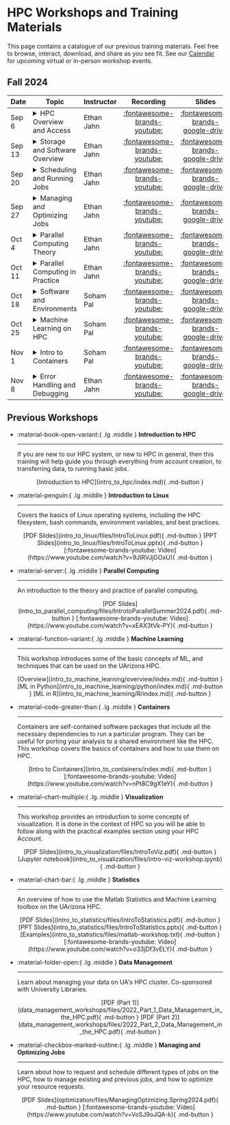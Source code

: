 <link rel="stylesheet" href="assets/stylesheets/images.css">

# HPC Workshops and Training Materials

This page contains a catalogue of our previous training materials. Feel free to browse, interact, download, and share as you see fit. See our [Calendar](../calendar/) for upcoming virtual or in-person workshop events. 

## Fall 2024

| Date | Topic | Instructor | Recording | Slides | 
| - | - | - | :-: | :-: | 
|Sep 6  | <details><summary>HPC Overview and Access</summary>An introduction to what HPC is, basics of the U of A’s HPC, how to create an account and login. Motivates the usage of HPC including examples from many research areas; outlines several common misconceptions about HPC; introduces the U of A’s clusters; describes the basics of the UA HPC system architecture, including node types and proper usage. This workshop is aimed at first-time HPC users, or users new to the U of A’s HPC system. No programming experience is assumed or required. Basic computer literacy is recommended.</details> | Ethan Jahn | [:fontawesome-brands-youtube:](https://youtu.be/-coYkKonS0o) | [:fontawesome-brands-google-drive:](https://docs.google.com/presentation/d/1DLCz4FHqqOKCyZMl5nkgfYhn7E8RFEqu76_EH0vOLws/edit?usp=sharing)
|Sep 13 | <details><summary>Storage and Software Overview</summary>An introduction to the HPC systems related to data storage and software. Outlines the details of the HPC high performance storage system, the rental storage system, Research Desktop Attached Storage (R-DAS), and AWS Tier 2 storage. Covers the basics of Linux file permissions in the context of a shared cluster, including our conventions and best practices. Outlines methods for transferring files to/from the HPC storage system. Describes the module system used to provide software to users, and provides guidelines for personal software installations. Familiarity with basic programming recommended but not required. Participants should be familiar with topics covered in Workshop 1.</details> | Ethan Jahn | [:fontawesome-brands-youtube:](https://youtu.be/blF9zL5E_2Q) | [:fontawesome-brands-google-drive:](https://docs.google.com/presentation/d/1X19vX_aIYxP87JsA6VIItWgAeyyEjb9eiaGbiv2u6Zc/edit?usp=sharing)
|Sep 20 | <details><summary>Scheduling and Running Jobs</summary>The ins-and-outs of running jobs on the HPC system. Provides details related to partitions and CPU-time allocations in relation to the scheduling system. Describes HPC hardware information relevant to submitting resource requests. Covers details for each type of job, including Open OnDemand graphical jobs, interactive terminal sessions, batch jobs, and array jobs. Provides best practices and clarification related to the queueing system and Slurm terminology. A basic batch job example is included. Basic programming experience including familiarity with bash recommended but not required. Participants should be familiar with topics covered in Workshops 1 and 2.</details> | Ethan Jahn | [:fontawesome-brands-youtube:](https://youtu.be/Swz0tgj4iBs) | [:fontawesome-brands-google-drive:](https://docs.google.com/presentation/d/18IoGcKwaip4-P6xDlXMm46aTlpfquu9XDUVF7lGNs5c/edit?usp=sharing)
|Sep 27 | <details><summary>Managing and Optimizing Jobs</summary>Motivates, defines, and describes tools/techniques for managing jobs, including Open OnDemand and command-line tools (both provided by Slurm – e.g. ```squeue``` – and other tools such as ```seff``` and ```job-history```). Provides detailed examples and use cases for these tools. Additionally provides clarity and motivation for job optimization, including decreasing time to result and improving overall HPC throughput. Outlines best practices and principles of constructing optimal resource requests. Basic programming experience and familiarity with previous workshop topics is recommended.</details> | Ethan Jahn | [:fontawesome-brands-youtube:](https://youtu.be/qrN-6FwWtp4) | [:fontawesome-brands-google-drive:](https://docs.google.com/presentation/d/19c9C_GETjAbZaPp6uKA-hhJwgcGTv69kMsbP62USScA/edit?usp=sharing)
|Oct 4  | <details><summary>Parallel Computing Theory</summary>An introduction to the principles and concepts of computing. Discusses basics of computer architecture and serial computing to provide context for developments in parallel computing. Covers paradigms and models of parallel computing. Other topics include scaling laws, load balancing, task decomposition, asynchronous computation, overhead, meta-parallelism, etc. Basics of writing parallel algorithms will be discussed. Basic programming experience and familiarity with general computing concepts are recommended.</details> | Ethan Jahn | [:fontawesome-brands-youtube:](https://youtu.be/cE9rECTe6Pg) | [:fontawesome-brands-google-drive:](https://docs.google.com/presentation/d/1u7Q8wPxZkGTi2PwacuOwcLBxJhDhh2BM5JEfdDly2pY/edit?usp=sharing)
|Oct 11 | <details><summary>Parallel Computing in Practice</summary>Implementing parallelization often looks very different than describing it in abstract terms. Building on the previous session’s material, this workshop will aim to provide some guidelines and examples of parallelization in practice. Software discussed includes OpenMPI, Python (multiprocessing & mpi4py), R (parallel), Matlab, and potentially others. Some basic programming experience and familiarity with all previous workshop topics are highly recommended.</details> | Ethan Jahn | [:fontawesome-brands-youtube:](https://youtu.be/EaJ6o9aGMMU) | [:fontawesome-brands-google-drive:](https://docs.google.com/presentation/d/1TVUCFptdlNuir8WQwvo6kPzk1wko_2Rdw7NnunSck2Q/edit?usp=sharing)
|Oct 18 | <details><summary>Software and Environments</summary>Debugging problems on the HPC is easier if you have reproducible environments. This workshop will provide some general guidelines and examples that you can follow to create and maintain such environments. It will focus on Python and R projects, and potentially an example for compiled languages.</details> | Soham Pal | [:fontawesome-brands-youtube:](https://youtu.be/Y0Ki07S8jK8) | [:fontawesome-brands-google-drive:](https://drive.google.com/file/d/1KWVOSmDfq3YmMjNJlqXRzIBTjrW1SBce/view?usp=drive_link)
|Oct 25 | <details><summary>Machine Learning on HPC</summary>This workshop will introduce you to using HPC resources for machine learning. It will focus on PyTorch examples, with general guidelines that maybe applicable to other frameworks. This is not an introduction to machine learning in general, and assumes that you have some basic knowledge of machine learning concepts.</details> | Soham Pal | [:fontawesome-brands-youtube:](https://youtu.be/28WtENqOWkI) | [:fontawesome-brands-google-drive:](intro_to_machine_learning/python/index.md)
|Nov 1  | <details><summary>Intro to Containers</summary>This workshop introduces the concept of containers, and why they are useful in research computing. It focuses on the Apptainer container engine, and provides examples to show how you can build and run containers with Apptainer. | Soham Pal | [:fontawesome-brands-youtube:](https://www.youtube.com/watch?v=mwbKqo4hL40) | [:fontawesome-brands-google-drive:](../workshop_materials/intro_to_containers/index.md)
|Nov 8  | <details><summary>Error Handling and Debugging</summary>Provides an overview of concepts and techniques related to detecting and fixing errors, both in general and in the context of HPC. Includes discussion of best practices when coding and using HPC to avoid errors, a general approach to fixing errors, common types of errors, and how to use various tools to assist in the debugging process. We recommend that participants have some background experience with coding and using the HPC, though the workshop will be aimed at novice and intermediate HPC users.</details> | Ethan Jahn | [:fontawesome-brands-youtube:](https://www.youtube.com/watch?v=LVZLZWZFiHk) | [:fontawesome-brands-google-drive:](https://docs.google.com/presentation/d/1Aw5t2qaKOGGzSV8qyzfdvoZTVAfcw6MIXke-cY-wwQQ/edit?usp=sharing)

## Previous Workshops

<div class="grid cards" markdown>


-   :material-book-open-variant:{ .lg .middle } __Introduction to HPC__

    ---

    If you are new to our HPC system, or new to HPC in general, then this training will help guide you through everything from account creation, to transferring data, to running basic jobs.

    <center>
    [Introduction to HPC](intro_to_hpc/index.md){ .md-button }
	</center>

-   :material-penguin:{ .lg .middle } __Introduction to Linux__

    ---

    Covers the basics of Linux operating systems, including the HPC filesystem, bash commands, environment variables, and best practices. 

    <center>
    	[PDF Slides](intro_to_linux/files/IntroToLinux.pdf){ .md-button }
    	[PPT Slides](intro_to_linux/files/IntroToLinux.pptx){ .md-button }
    	[:fontawesome-brands-youtube: Video](https://www.youtube.com/watch?v=9JIRVJjGOxU){ .md-button }
	</center>

-   :material-server:{ .lg .middle } __Parallel Computing__

    ---

    An introduction to the theory and practice of parallel computing.

    <center>
    	[PDF Slides](intro_to_parallel_computing/files/IntrotoParallelSummer2024.pdf){ .md-button }
    	[:fontawesome-brands-youtube: Video](https://www.youtube.com/watch?v=xEAX3tVk-PY){ .md-button }
	</center>

-   :material-function-variant:{ .lg .middle } __Machine Learning__

    ---

    This workshop introduces some of the basic concepts of ML, and techniques that can be used on the UArizona HPC.

    <center>
    [Overview](intro_to_machine_learning/overview/index.md){ .md-button }
	[ML in Python](intro_to_machine_learning/python/index.md){ .md-button }
	[ML in R](intro_to_machine_learning/R/index.md){ .md-button }
	</center>

-   :material-code-greater-than:{ .lg .middle } __Containers__

    ---

   	Containers are self-contained software packages that include all the necessary dependencies to run a particular program. They can be useful for porting your analysis to a shared environment like the HPC. This workshop covers the basics of containers and how to use them on HPC.

    <center>
    [Intro to Containers](intro_to_containers/index.md){ .md-button }
    [:fontawesome-brands-youtube: Video](https://www.youtube.com/watch?v=nPt8C9gX1eY){ .md-button }
    </center>

-   :material-chart-multiple:{ .lg .middle } __Visualization__

    ---

   	This workshop provides an introduction to some concepts of visualization. It is done in the context of HPC so you will be able to follow along with the practical examples section using your HPC Account.

    <center>
	[PDF Slides](intro_to_visualization/files/IntroToViz.pdf){ .md-button }
	[Jupyter notebook](intro_to_visualization/files/intro-viz-workshop.ipynb){ .md-button }
	</center>

-   :material-chart-bar:{ .lg .middle } __Statistics__

    ---

   	An overview of how to use the Matlab Statistics and Machine Learning toolbox on the UArizona HPC.

    <center>
	[PDF Slides](intro_to_statistics/files/IntroToStatistics.pdf){ .md-button }
	[PPT Slides](intro_to_statistics/files/IntroToStatistics.pptx){ .md-button }
	[Examples](intro_to_statistics/files/matlab-workshop.txt){ .md-button }
    [:fontawesome-brands-youtube: Video](https://www.youtube.com/watch?v=o33jDf3vELY){ .md-button }
	</center>

-   :material-folder-open:{ .lg .middle } __Data Management__

    ---

    Learn about managing your data on UA's HPC cluster. Co-sponsored with University Libraries.

    <center>
	[PDF (Part 1)](data_management_workshops/files/2022_Part_1_Data_Management_in_the_HPC.pdf){ .md-button }
	[PDF (Part 2)](data_management_workshops/files/2022_Part_2_Data_Management_in_the_HPC.pdf){ .md-button }
	</center>

-   :material-checkbox-marked-outline:{ .lg .middle } __Managing and Optimizing Jobs__

    ---

    Learn about how to request and schedule different types of jobs on the HPC, how to manage existing and previous jobs, and how to optimize your resource requests.

    <center>
	[PDF Slides](optimization/files/ManagingOptimizing.Spring2024.pdf){ .md-button }
	[:fontawesome-brands-youtube: Video](https://www.youtube.com/watch?v=VoSJ9oJQA-k){ .md-button }
	</center>

</div>

